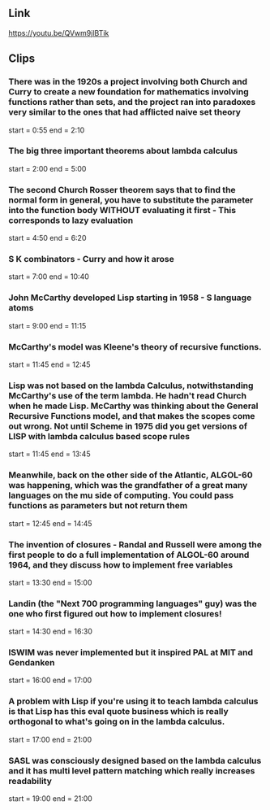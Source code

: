 ## Link
https://youtu.be/QVwm9jlBTik

## Clips

### There was in the 1920s a project involving both Church and Curry to create a new foundation for mathematics involving functions rather than sets, and the project ran into paradoxes very similar to the ones that had afflicted naive set theory
start = 0:55
end = 2:10

### The big three important theorems about lambda calculus
start = 2:00
end = 5:00

### The second Church Rosser theorem says that to find the normal form in general, you have to substitute the parameter into the function body WITHOUT evaluating it first - This corresponds to lazy evaluation
start = 4:50
end = 6:20

### S K combinators - Curry and how it arose
start = 7:00
end = 10:40

### John McCarthy developed Lisp starting in 1958 - S language atoms 
start = 9:00
end = 11:15

### McCarthy's model was Kleene's theory of recursive functions.
start = 11:45
end = 12:45

### Lisp was not based on the lambda Calculus, notwithstanding McCarthy's use of the term lambda. He hadn't read Church when he made Lisp. McCarthy was thinking about the General Recursive Functions model, and that makes the scopes come out wrong. Not until Scheme in 1975 did you get versions of LISP with lambda calculus based scope rules
start = 11:45
end = 13:45

### Meanwhile, back on the other side of the Atlantic, ALGOL-60 was happening, which was the grandfather of a great many languages on the mu side of computing. You could pass functions as parameters but not return them
start = 12:45
end = 14:45

### The invention of closures - Randal and Russell were among the first people to do a full implementation of ALGOL-60 around 1964, and they discuss how to implement free variables
start = 13:30
end = 15:00

### Landin (the "Next 700 programming languages" guy) was the one who first figured out how to implement closures!
start = 14:30
end = 16:30

### ISWIM was never implemented but it inspired PAL at MIT and Gendanken
start = 16:00
end = 17:00

### A problem with Lisp if you're using it to teach lambda calculus is that Lisp has this eval quote business which is really orthogonal to what's going on in the lambda calculus.
start = 17:00
end = 21:00

### SASL was consciously designed based on the lambda calculus and it has multi level pattern matching which really increases readability
start = 19:00
end = 21:00

